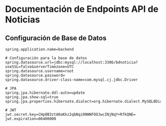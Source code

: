 # Documentación de Endpoints API de Noticias

## Configuración de Base de Datos
```properties
spring.application.name=backend

# Configuración para la base de datos
spring.datasource.url=jdbc:mysql://localhost:3306/bdnoticia?useSSL=false&serverTimezone=UTC
spring.datasource.username=root
spring.datasource.password=
spring.datasource.driver-class-name=com.mysql.cj.jdbc.Driver

# JPA
spring.jpa.hibernate.ddl-auto=update
spring.jpa.show-sql=true
spring.jpa.properties.hibernate.dialect=org.hibernate.dialect.MySQL8Dialect

# JWT
jwt.secret.key=CHp8B3ztA0aKkz2qbNqi90WNFOOJwcINjNqY+RfkQNE=
jwt.expiration=86400000
